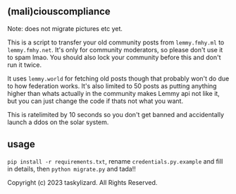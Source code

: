 ## (mali)ciouscompliance

Note: does not migrate pictures etc yet.

This is a script to transfer your old community posts from `lemmy.fmhy.ml` to `lemmy.fmhy.net`.
It's only for community moderators, so please don't use it to spam lmao. You should also lock your community before this and don't run it twice.

It uses `lemmy.world` for fetching old posts though that probably won't do due to how federation works. It's also limited to 50 posts as putting anything higher than whats actually in the community makes Lemmy api not like it, but you can just change the code if thats not what you want.

This is ratelimited by 10 seconds so you don't get banned and accidentally launch a ddos on the solar system.

## usage

`pip install -r requirements.txt`, rename `credentials.py.example` and fill in details, then `python migrate.py` and tada!!

Copyright (c) 2023 taskylizard. All Rights Reserved.
